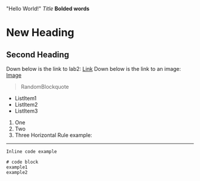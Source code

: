 "Hello World!"
*Title*
**Bolded words**
# New Heading 
## Second Heading
Down below is the link to lab2:
[Link](https://docs.google.com/document/d/1Nw6gdehL-BzqjeVV1jzi_Ni4cdpx2uquLztLGTdzUdU/edit)
Down below is the link to an image:
[Image](https://pixabay.com/images/search/pencil/)
> RandomBlockquote
* ListItem1
* ListItem2
* ListItem3
1. One
2. Two
3. Three
Horizontal Rule example:
---
`Inline code example`
```
# code block
example1
example2
```
